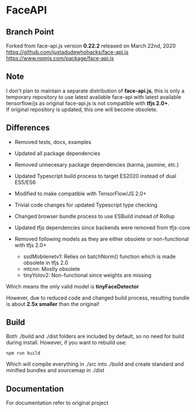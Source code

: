 # FaceAPI

## Branch Point

Forked from face-api.js version **0.22.2** released on March 22nd, 2020  
<https://github.com/justadudewhohacks/face-api.js>  
<https://www.npmjs.com/package/face-api.js>  

## Note

I don't plan to maintain a separate distribution of **face-api.js**, this is only a temporary repository to use latest available face-api with latest available tensorflow/js as original face-api.js is not compatible with **tfjs 2.0+**.  
If original repository is updated, this one will become obsolete.

## Differences

- Removed tests, docs, examples  
- Updated all package dependencies  
- Removed unnecesary package dependencies (karma, jasmine, etc.)  
- Updated Typescript build process to target ES2020 instead of dual ES5/ES6  
- Modified to make compatible with TensorFlow/JS 2.0+  
- Trivial code changes for updated Typescript type checking
- Changed browser bundle process to use ESBuild instead of Rollup
- Updated tfjs dependencies since backends were removed from tfjs-core

- Removed following models as they are either obsolete or non-functional with tfjs 2.0+
  - ssdMobilenetv1: Relies on batchNorm() function which is made obsolete in tfjs 2.0
  - mtcnn: Mostly obsolete
  - tinyYolov2: Non-functional since weights are missing

Which means the only valid model is **tinyFaceDetector**  

However, due to reduced code and changed build process, resulting bundle is about **2.5x smaller** than the original!  

## Build

Both ./build and ./dist folders are included by default, so no need for build during install.
However, if you want to rebuild use:

```shell
npm run build
```

Which will compile everything in ./src into ./build and create standard and minified bundles and sourcemap in ./dist

## Documentation

For documentation refer to original project  

